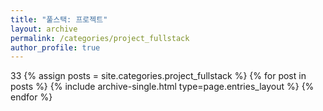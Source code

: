 ```yaml
---
title: "풀스택: 프로젝트"
layout: archive
permalink: /categories/project_fullstack
author_profile: true
---
```

33
{% assign posts = site.categories.project_fullstack %}
{% for post in posts %} {% include archive-single.html type=page.entries_layout %} {% endfor %}
